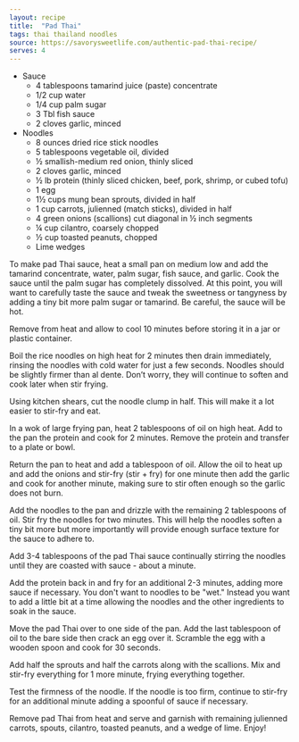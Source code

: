 ```yaml
---
layout: recipe
title:  "Pad Thai"
tags: thai thailand noodles
source: https://savorysweetlife.com/authentic-pad-thai-recipe/
serves: 4
---
```

* Sauce
  * 4 tablespoons tamarind juice (paste) concentrate
  * 1/2 cup water
  * 1/4 cup palm sugar
  * 3 Tbl fish sauce
  * 2 cloves garlic, minced
* Noodles
  * 8 ounces dried rice stick noodles
  * 5 tablespoons vegetable oil, divided
  * ½ smallish-medium red onion, thinly sliced
  * 2 cloves garlic, minced
  * ½ lb protein (thinly sliced chicken, beef, pork, shrimp, or cubed tofu)
  * 1 egg
  * 1½ cups mung bean sprouts, divided in half
  * 1 cup carrots, julienned (match sticks), divided in half
  * 4 green onions (scallions) cut diagonal in ½ inch segments
  * ¼ cup cilantro, coarsely chopped
  * ½ cup toasted peanuts, chopped
  * Lime wedges

To make pad Thai sauce, heat a small pan on medium low and add the tamarind concentrate, water, palm sugar, fish sauce, and garlic. Cook the sauce until the palm sugar has completely dissolved. At this point, you will want to carefully taste the sauce and tweak the sweetness or tangyness by adding a tiny bit more palm sugar or tamarind. Be careful, the sauce will be hot.

Remove from heat and allow to cool 10 minutes before storing it in a jar or plastic container.

Boil the rice noodles on high heat for 2 minutes then drain immediately, rinsing the noodles with cold water for just a few seconds. Noodles should be slightly firmer than al dente. Don’t worry, they will continue to soften and cook later when stir frying.

Using kitchen shears, cut the noodle clump in half. This will make it a lot easier to stir-fry and eat.

In a wok of large frying pan, heat 2 tablespoons of oil on high heat. Add to the pan the protein and cook for 2 minutes. Remove the protein and transfer to a plate or bowl.

Return the pan to heat and add a tablespoon of oil. Allow the oil to heat up and add the onions and stir-fry (stir + fry) for one minute then add the garlic and cook for another minute, making sure to stir often enough so the garlic does not burn.

Add the noodles to the pan and drizzle with the remaining 2 tablespoons of oil. Stir fry the noodles for two minutes. This will help the noodles soften a tiny bit more but more importantly will provide enough surface texture for the sauce to adhere to.

Add 3-4 tablespoons of the pad Thai sauce continually stirring the noodles until they are coasted with sauce - about a minute.

Add the protein back in and fry for an additional 2-3 minutes, adding more sauce if necessary. You don't want to noodles to be "wet." Instead you want to add a little bit at a time allowing the noodles and the other ingredients to soak in the sauce.

Move the pad Thai over to one side of the pan. Add the last tablespoon of oil to the bare side then crack an egg over it. Scramble the egg with a wooden spoon and cook for 30 seconds.

Add half the sprouts and half the carrots along with the scallions. Mix and stir-fry everything for 1 more minute, frying everything together.

Test the firmness of the noodle. If the noodle is too firm, continue to stir-fry for an additional minute adding a spoonful of sauce if necessary.

Remove pad Thai from heat and serve and garnish with remaining julienned carrots, spouts, cilantro, toasted peanuts, and a wedge of lime. Enjoy!
